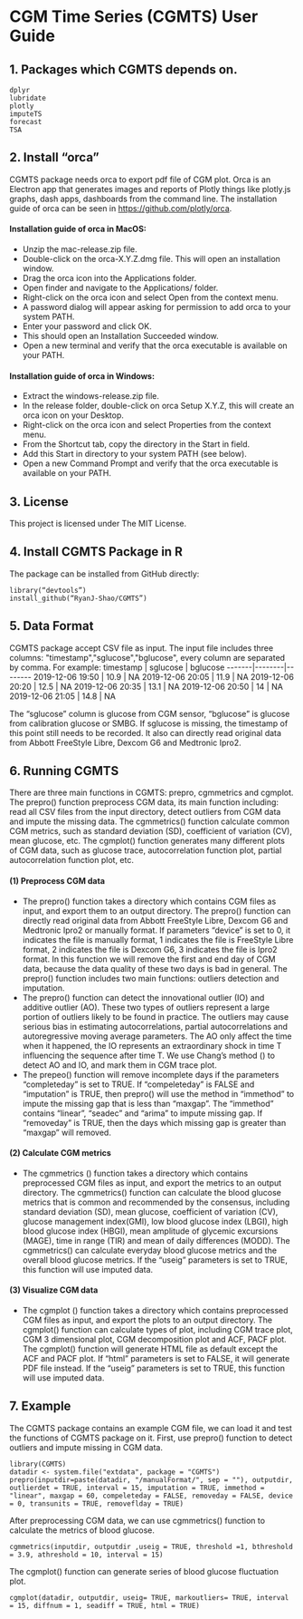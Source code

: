 # CGM Time Series (CGMTS) User Guide
## 1.	Packages which CGMTS depends on.
```
dplyr
lubridate
plotly
imputeTS
forecast
TSA
```

## 2.	Install “orca”
CGMTS package needs orca to export pdf file of CGM plot. Orca is an Electron app that generates images and reports of Plotly things like plotly.js graphs, dash apps, dashboards from the command line. The installation guide of orca can be seen in https://github.com/plotly/orca.
#### Installation guide of orca in MacOS:
- Unzip the mac-release.zip file.
- Double-click on the orca-X.Y.Z.dmg file. This will open an installation window.
- Drag the orca icon into the Applications folder.
- Open finder and navigate to the Applications/ folder.
- Right-click on the orca icon and select Open from the context menu.
- A password dialog will appear asking for permission to add orca to your system PATH.
- Enter your password and click OK.
- This should open an Installation Succeeded window.
- Open a new terminal and verify that the orca executable is available on your PATH.
#### Installation guide of orca in Windows:
- Extract the windows-release.zip file.
- In the release folder, double-click on orca Setup X.Y.Z, this will create an orca icon on your Desktop.
- Right-click on the orca icon and select Properties from the context menu.
- From the Shortcut tab, copy the directory in the Start in field.
- Add this Start in directory to your system PATH (see below).
- Open a new Command Prompt and verify that the orca executable is available on your PATH.
## 3.	License
This project is licensed under The MIT License.
## 4. Install CGMTS Package in R
The package can be installed from GitHub directly:
```
library(“devtools”)
install_github(“RyanJ-Shao/CGMTS”)
```
## 5. Data Format
CGMTS package accept CSV file as input. The input file includes three columns: "timestamp","sglucose","bglucose", every column are separated by comma. For example:
timestamp |	sglucose | bglucose
-------|--------|--------
2019-12-06 19:50 |	10.9	| NA
2019-12-06 20:05 |	11.9 |	NA
2019-12-06 20:20 |	12.5 |	NA
2019-12-06 20:35 |	13.1 |	NA
2019-12-06 20:50 |	14 |	NA
2019-12-06 21:05 |	14.8 |	NA

The “sglucose” column is glucose from CGM sensor, “bglucose” is glucose from calibration glucose or SMBG. If sglucose is missing, the timestamp of this point still needs to be recorded. It also can directly read original data from Abbott FreeStyle Libre, Dexcom G6 and Medtronic Ipro2.

## 6. Running CGMTS
There are three main functions in CGMTS: prepro, cgmmetrics and cgmplot. The prepro() function preprocess CGM data, its main function including: read all CSV files from the input directory, detect outliers from CGM data and impute the missing data. The cgmmetrics() function calculate common CGM metrics, such as standard deviation (SD), coefficient of variation (CV), mean glucose, etc. The cgmplot() function generates many different plots of CGM data, such as glucose trace, autocorrelation function plot, partial autocorrelation function plot, etc.
#### (1) Preprocess CGM data
- The prepro() function takes a directory which contains CGM files as input, and export them to an output directory. The prepro() function can directly read original data from Abbott FreeStyle Libre, Dexcom G6 and Medtronic Ipro2 or manually format. If parameters “device” is set to 0, it indicates the file is manually format, 1 indicates the file is FreeStyle Libre format, 2 indicates the file is Dexcom G6, 3 indicates the file is Ipro2 format. In this function we will remove the first and end day of CGM data, because the data quality of these two days is bad in general. The prepro() function includes two main functions: outliers detection and imputation.
- The prepro() function can detect the innovational outlier (IO) and additive outlier (AO). These two types of outliers represent a large portion of outliers likely to be found in practice. The outliers may cause serious bias in estimating autocorrelations, partial autocorrelations and autoregressive moving average parameters. The AO only affect the time when it happened, the IO represents an extraordinary shock in time T influencing the sequence after time T. We use Chang’s method () to detect AO and IO, and mark them in CGM trace plot.
- The prepeo() function will remove incomplete days if the parameters “completeday” is set to TRUE. If “compeleteday” is FALSE and “imputation” is TRUE, then prepro() will use the method in “immethod” to impute the missing gap that is less than “maxgap”. The “immethod” contains “linear”, “seadec” and “arima” to impute missing gap. If “removeday” is TRUE, then the days which missing gap is greater than “maxgap” will removed.
#### (2)	Calculate CGM metrics
- The cgmmetrics () function takes a directory which contains preprocessed CGM files as input, and export the metrics to an output directory. The cgmmetrics() function can calculate the blood glucose metrics that is common and recommended by the consensus, including standard deviation (SD), mean glucose, coefficient of variation (CV), glucose management index(GMI), low blood glucose index (LBGI), high blood glucose index (HBGI), mean amplitude of glycemic excursions (MAGE), time in range (TIR) and mean of daily differences (MODD). The cgmmetrics() can calculate everyday blood glucose metrics and the overall blood glucose metrics. If the “useig” parameters is set to TRUE, this function will use imputed data.
#### (3)	Visualize CGM data
- The cgmplot () function takes a directory which contains preprocessed CGM files as input, and export the plots to an output directory. The cgmplot() function can calculate types of plot, including CGM trace plot, CGM 3 dimensional plot, CGM decomposition plot and ACF, PACF plot. The cgmplot() function will generate HTML file as default except the ACF and PACF plot. If “html” parameters is set to FALSE, it will generate PDF file instead. If the “useig” parameters is set to TRUE, this function will use imputed data.
## 7.	Example
The CGMTS package contains an example CGM file, we can load it and test the functions of CGMTS package on it. First, use prepro() function to detect outliers and impute missing in CGM data.
```
library(CGMTS)
datadir <- system.file("extdata", package = "CGMTS")
prepro(inputdir=paste(datadir, "/manualFormat/", sep = ""), outputdir, outlierdet = TRUE, interval = 15, imputation = TRUE, immethod = "linear", maxgap = 60, compeleteday = FALSE, removeday = FALSE, device = 0, transunits = TRUE, removeflday = TRUE)
```
After preprocessing CGM data, we can use cgmmetrics() function to calculate the metrics of blood glucose. 
```
cgmmetrics(inputdir, outputdir ,useig = TRUE, threshold =1, bthreshold = 3.9, athreshold = 10, interval = 15)
```
The cgmplot() function can generate series of blood glucose fluctuation plot.
```
cgmplot(datadir, outputdir, useig= TRUE, markoutliers= TRUE, interval = 15, diffnum = 1, seadiff = TRUE, html = TRUE)
```
